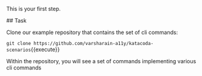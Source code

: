 This is your first step.

## Task

Clone our example repository that contains the set of cli commands:

`git clone https://github.com/varsharain-a11y/katacoda-scenarios`{{execute}}

Within the repository, you will see a set of commands implementing various cli commands



